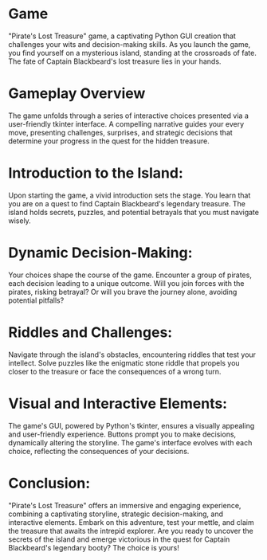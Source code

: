 # Game
"Pirate's Lost Treasure" game, a captivating Python GUI creation that challenges your wits and decision-making skills.
As you launch the game, you find yourself on a mysterious island, standing at the crossroads of fate. The fate of Captain Blackbeard's lost treasure lies in your hands.

# Gameplay Overview
The game unfolds through a series of interactive choices presented via a user-friendly tkinter interface. 
A compelling narrative guides your every move, presenting challenges, surprises, and strategic decisions that determine your progress in the quest for the hidden treasure.

# Introduction to the Island:
Upon starting the game, a vivid introduction sets the stage. You learn that you are on a quest to find Captain Blackbeard's legendary treasure. 
The island holds secrets, puzzles, and potential betrayals that you must navigate wisely.

# Dynamic Decision-Making:
Your choices shape the course of the game. Encounter a group of pirates, each decision leading to a unique outcome. 
Will you join forces with the pirates, risking betrayal? Or will you brave the journey alone, avoiding potential pitfalls?

# Riddles and Challenges:
Navigate through the island's obstacles, encountering riddles that test your intellect. 
Solve puzzles like the enigmatic stone riddle that propels you closer to the treasure or face the consequences of a wrong turn.

# Visual and Interactive Elements:
The game's GUI, powered by Python's tkinter, ensures a visually appealing and user-friendly experience. Buttons prompt you to make decisions, dynamically altering the storyline. 
The game's interface evolves with each choice, reflecting the consequences of your decisions.

#  Conclusion:
"Pirate's Lost Treasure" offers an immersive and engaging experience, combining a captivating storyline, strategic decision-making, and interactive elements. 
Embark on this adventure, test your mettle, and claim the treasure that awaits the intrepid explorer. 
Are you ready to uncover the secrets of the island and emerge victorious in the quest for Captain Blackbeard's legendary booty? The choice is yours!
